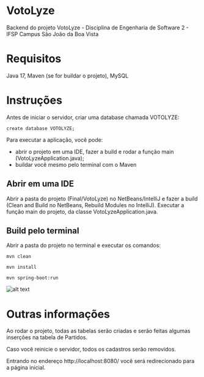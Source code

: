 
# VotoLyze
Backend do projeto VotoLyze - Disciplina de Engenharia de Software 2 - IFSP Campus São João da Boa Vista

# Requisitos
Java 17, Maven (se for buildar o projeto), MySQL

# Instruções
Antes de iniciar o servidor, criar uma database chamada VOTOLYZE:

```create database VOTOLYZE;```


Para executar a aplicação, você pode: 
- abrir o projeto em uma IDE, fazer a build e rodar a função main (VotoLyzeApplication.java);
- buildar você mesmo pelo terminal com o Maven



## Abrir em uma IDE
Abrir a pasta do projeto (Final/VotoLyze) no NetBeans/IntelliJ e fazer a build (Clean and Build no NetBeans, Rebuild Modules no IntelliJ). Executar a função main do projeto, da classe VotoLyzeApplication.java. 


## Build pelo terminal
Abrir a pasta do projeto no terminal e executar os comandos: 

```mvn clean```

```mvn install```

```mvn spring-boot:run```

![alt text](https://i.imgur.com/GYWd5ev.png)

# Outras informações

Ao rodar o projeto, todas as tabelas serão criadas e serão feitas algumas inserções na tabela de Partidos.

Caso você reinicie o servidor, todos os cadastros serão removidos.

Entrando no endereço http://localhost:8080/ você será redirecionado para a página inicial.
